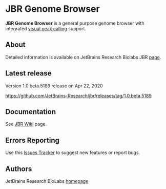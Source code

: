 JBR Genome Browser
==================
**JBR Genome Browser** is a general purpose genome browser with integrated [visual peak calling](https://artyomovlab.wustl.edu/aging/tools.html) support.

About
-----
Detailed information is available on JetBrains Research Biolabs JBR [page](https://research.jetbrains.org/groups/biolabs/tools/jbr-genome-browser).

Latest release
--------------
Version 1.0.beta.5189 release on Apr 22, 2020 

https://github.com/JetBrains-Research/jbr/releases/tag/1.0.beta.5189

Documentation
-------------

See [JBR Wiki](https://github.com/JetBrains-Research/jbr/wiki) page.

Errors Reporting
-----------------

Use this [Issues Tracker](https://github.com/JetBrains-Research/jbr/issues) to suggest new features or report bugs.

Authors
-------
JetBrains Research BioLabs [homepage](https://research.jetbrains.org/groups/biolabs)
